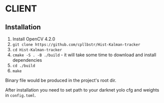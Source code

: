 # CLIENT

## Installation

1. Install OpenCV 4.2.0
2.  `git clone https://github.com/cpllbstr/Hist-Kalman-tracker`
3.  `cd Hist-Kalman-tracker`
4.  `cmake -S . -B ./build` - it will take some time to download and install dependencies
5.  `cd ./build`
6.  `make`

Binary file would be produced in the project's root dir.

After installation you need to set path to your darknet yolo cfg and weights in `config.toml`. 

